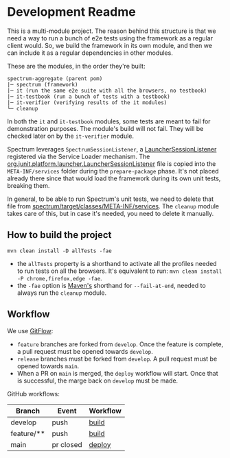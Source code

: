 # Development Readme

This is a multi-module project. The reason behind this structure is that we need a way to run a bunch of e2e tests using the framework as a regular
client would. So, we build the framework in its own module, and then we can include it as a regular dependencies in other modules.

These are the modules, in the order they're built:

```
spectrum-aggregate (parent pom)
|─ spectrum (framework)
|─ it (run the same e2e suite with all the browsers, no testbook)
|─ it-testbook (run a bunch of tests with a testbook)
|─ it-verifier (verifying results of the it modules)
└─ cleanup
```

In both the `it` and `it-testbook` modules, some tests are meant to fail for demonstration purposes. The module's build will not fail.
They will be checked later on by the `it-verifier` module.

Spectrum leverages `SpectrumSessionListener`, a [LauncherSessionListener](https://junit.org/junit5/docs/current/user-guide/#launcher-api-launcher-session-listeners-custom)
registered via the Service Loader mechanism.
The [org.junit.platform.launcher.LauncherSessionListener](spectrum/src/main/resources/org.junit.platform.launcher.LauncherSessionListener)
file is copied into the `META-INF/services` folder during the `prepare-package` phase.
It's not placed already there since that would load the framework during its own unit tests, breaking them.

In general, to be able to run Spectrum's unit tests, we need to delete that file from [spectrum/target/classes/META-INF/services](spectrum/target/classes/META-INF/services).
The `cleanup` module takes care of this, but in case it's needed, you need to delete it manually.

## How to build the project

`mvn clean install -D allTests -fae`

* the `allTests` property is a shorthand to activate all the profiles needed to run tests on all the browsers. It's equivalent to
  run: `mvn clean install -P chrome,firefox,edge -fae`.
* the `-fae` option is [Maven's](https://maven.apache.org/ref/3.6.3/maven-embedder/cli.html) shorthand for `--fail-at-end`, needed to always run the `cleanup` module.

## Workflow

We use [GitFlow](http://datasift.github.io/gitflow/IntroducingGitFlow.html):

* `feature` branches are forked from `develop`. Once the feature is complete, a pull request must be opened towards `develop`.
* `release` branches must be forked from `develop`. A pull request must be opened towards `main`.
* When a PR on `main` is merged, the `deploy` workflow will start. Once that is successful, the marge back on `develop` must be made.

GitHub workflows:

| Branch     | Event     | Workflow                               |
|------------|-----------|----------------------------------------|
| develop    | push      | [build](.github/workflows/build.yml)   |
| feature/** | push      | [build](.github/workflows/build.yml)   |
| main       | pr closed | [deploy](.github/workflows/deploy.yml) |
